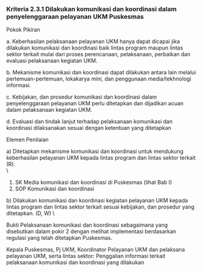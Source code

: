 
### Kriteria 2.3.1 Dilakukan komunikasi dan koordinasi dalam penyelenggaraan pelayanan UKM Puskesmas 



Pokok Pikiran 

a. Keberhasilan pelaksanaan pelayanan UKM hanya dapat dicapai jika dilakukan komunikasi dan koordinasi baik lintas program maupun lintas sektor terkait mulai dari proses perencanaan, pelaksanaan, perbaikan dan evaluasi pelaksanaan kegiatan UKM. 

b. Mekanisme komunikasi dan koordinasi dapat dilakukan antara lain melalui pertemuan-pertemuan, lokakarya mini, dan penggunaan media/tekhnologi informasi. 

c. Kebijakan, dan prosedur komunikasi dan koordinasi dalam penyelenggaraan pelayanan UKM perlu ditetapkan dan dijadikan acuan dalam pelaksanaan kegiatan UKM. 

d. Evaluasi dan tindak lanjut terhadap pelaksanaan komunikasi dan koordinasi dilaksanakan sesuai dengan ketentuan yang ditetapkan 

Elemen Penilaian 




 a) Ditetapkan mekanisme komunikasi dan koordinasi untuk mendukung keberhasilan pelayanan UKM kepada lintas program dan lintas sektor terkait (R). \
 \




1. SK Media komunikasi dan koordinasi di Puskesmas (lihat Bab I) 
2. SOP Komunikasi dan koordinasi 




 b) Dilakukan komunikasi dan koordinasi kegiatan pelayanan UKM kepada lintas program dan lintas sektor terkait sesuai kebijakan, dan prosedur yang ditetapkan. (D, W) \


Bukti Pelaksanaan komunikasi dan koordinasi sebagaimana yang disebutkan dalam pokir 2 dengan melihat implementasi berdasarkan regulasi yang telah ditetapkan Puskesmas.

Kepala Puskesmas, Pj UKM, Koordinator Pelayanan UKM dan pelaksana pelayanan UKM, serta lintas sektor: Penggalian informasi terkait pelaksanaan komunikasi dan koordinasi yang  dilakukan 



